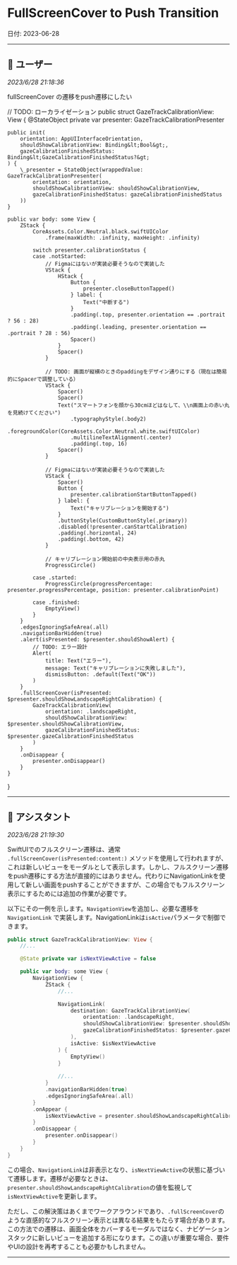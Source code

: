 # FullScreenCover to Push Transition

日付: 2023-06-28

---

## 👤 ユーザー
*2023/6/28 21:18:36*

fullScreenCover の遷移をpush遷移にしたい

// TODO: ローカライゼーション
public struct GazeTrackCalibrationView: View {
    @StateObject private var presenter: GazeTrackCalibrationPresenter

    public init(
        orientation: AppUIInterfaceOrientation,
        shouldShowCalibrationView: Binding&lt;Bool&gt;,
        gazeCalibrationFinishedStatus: Binding&lt;GazeCalibrationFinishedStatus?&gt;
    ) {
        \_presenter = StateObject(wrappedValue: GazeTrackCalibrationPresenter(
            orientation: orientation,
            shouldShowCalibrationView: shouldShowCalibrationView,
            gazeCalibrationFinishedStatus: gazeCalibrationFinishedStatus
        ))
    }

    public var body: some View {
        ZStack {
            CoreAssets.Color.Neutral.black.swiftUIColor
                .frame(maxWidth: .infinity, maxHeight: .infinity)

            switch presenter.calibrationStatus {
            case .notStarted:
                // Figmaにはないが実装必要そうなので実装した
                VStack {
                    HStack {
                        Button {
                            presenter.closeButtonTapped()
                        } label: {
                            Text("中断する")
                        }
                        .padding(.top, presenter.orientation == .portrait ? 56 : 28)
                        .padding(.leading, presenter.orientation == .portrait ? 28 : 56)
                        Spacer()
                    }
                    Spacer()
                }

                // TODO: 画面が縦横のときのpaddingをデザイン通りにする（現在は簡易的にSpacerで調整している）
                VStack {
                    Spacer()
                    Spacer()
                    Text("スマートフォンを顔から30cmほどはなして、\\n画面上の赤い丸を見続けてください")
                        .typographyStyle(.body2)
                        .foregroundColor(CoreAssets.Color.Neutral.white.swiftUIColor)
                        .multilineTextAlignment(.center)
                        .padding(.top, 16)
                    Spacer()
                }

                // Figmaにはないが実装必要そうなので実装した
                VStack {
                    Spacer()
                    Button {
                        presenter.calibrationStartButtonTapped()
                    } label: {
                        Text("キャリブレーションを開始する")
                    }
                    .buttonStyle(CustomButtonStyle(.primary))
                    .disabled(!presenter.canStartCalibration)
                    .padding(.horizontal, 24)
                    .padding(.bottom, 42)
                }

                // キャリブレーション開始前の中央表示用の赤丸
                ProgressCircle()

            case .started:
                ProgressCircle(progressPercentage: presenter.progressPercentage, position: presenter.calibrationPoint)

            case .finished:
                EmptyView()
            }
        }
        .edgesIgnoringSafeArea(.all)
        .navigationBarHidden(true)
        .alert(isPresented: $presenter.shouldShowAlert) {
            // TODO: エラー設計
            Alert(
                title: Text("エラー"),
                message: Text("キャリブレーションに失敗しました"),
                dismissButton: .default(Text("OK"))
            )
        }
        .fullScreenCover(isPresented: $presenter.shouldShowLandscapeRightCalibration) {
            GazeTrackCalibrationView(
                orientation: .landscapeRight,
                shouldShowCalibrationView: $presenter.shouldShowCalibrationView,
                gazeCalibrationFinishedStatus: $presenter.gazeCalibrationFinishedStatus
            )
        }
        .onDisappear {
            presenter.onDisappear()
        }
    }
}

---

## 🤖 アシスタント
*2023/6/28 21:19:30*

SwiftUIでのフルスクリーン遷移は、通常 `.fullScreenCover(isPresented:content:)` メソッドを使用して行われますが、これは新しいビューをモーダルとして表示します。しかし、フルスクリーン遷移をpush遷移にする方法が直接的にはありません。代わりにNavigationLinkを使用して新しい画面をpushすることができますが、この場合でもフルスクリーン表示にするためには追加の作業が必要です。

以下にその一例を示します。`NavigationView`を追加し、必要な遷移を `NavigationLink` で実装します。NavigationLinkは`isActive`パラメータで制御できます。

```swift
public struct GazeTrackCalibrationView: View {
    //...

    @State private var isNextViewActive = false

    public var body: some View {
        NavigationView {
            ZStack {
                //...

                NavigationLink(
                    destination: GazeTrackCalibrationView(
                        orientation: .landscapeRight,
                        shouldShowCalibrationView: $presenter.shouldShowCalibrationView,
                        gazeCalibrationFinishedStatus: $presenter.gazeCalibrationFinishedStatus
                    ),
                    isActive: $isNextViewActive
                ) {
                    EmptyView()
                }
                
                //...
            }
            .navigationBarHidden(true)
            .edgesIgnoringSafeArea(.all)
        }
        .onAppear {
            isNextViewActive = presenter.shouldShowLandscapeRightCalibration
        }
        .onDisappear {
            presenter.onDisappear()
        }
    }
}
```

この場合、`NavigationLink`は非表示となり、`isNextViewActive`の状態に基づいて遷移します。遷移が必要なときは、`presenter.shouldShowLandscapeRightCalibration`の値を監視して`isNextViewActive`を更新します。

ただし、この解決策はあくまでワークアラウンドであり、`.fullScreenCover`のような直感的なフルスクリーン表示とは異なる結果をもたらす場合があります。この方法での遷移は、画面全体をカバーするモーダルではなく、ナビゲーションスタックに新しいビューを追加する形になります。この違いが重要な場合、要件やUIの設計を再考することも必要かもしれません。

---

